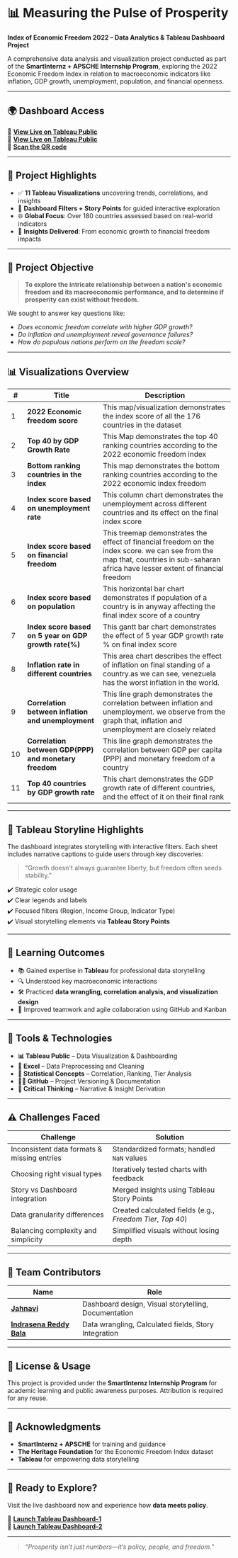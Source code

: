 # 📊 Measuring the Pulse of Prosperity  
**Index of Economic Freedom 2022 – Data Analytics & Tableau Dashboard Project**

A comprehensive data analysis and visualization project conducted as part of the **SmartInternz + APSCHE Internship Program**, exploring the 2022 Economic Freedom Index in relation to macroeconomic indicators like inflation, GDP growth, unemployment, population, and financial openness.

---

## 🌍 Dashboard Access  
🔗 [**View Live on Tableau Public**](https://public.tableau.com/shared/X7RWJWGPR?:display_count=n&:origin=viz_share_link)  
🔗 [**View Live on Tableau Public**](https://public.tableau.com/views/MeasuringthePulseofProsperityAnIndexofEconomicFreedomAnalysis_17510176078800/06?:language=en-US&:sid=&:redirect=auth&:display_count=n&:origin=viz_share_link)  
📱 [**Scan the QR code**](https://github.com/Indra1806/Index-of-Economic-Freedom-2022-Data-Analysis-Project/blob/main/Documentation/CoverPhoto.png)

---

## 📌 Project Highlights

- ✅ **11 Tableau Visualizations** uncovering trends, correlations, and insights  
- 🎯 **Dashboard Filters + Story Points** for guided interactive exploration  
- 🌐 **Global Focus**: Over 180 countries assessed based on real-world indicators  
- 🧠 **Insights Delivered**: From economic growth to financial freedom impacts

---

## 🧬 Project Objective  

> **To explore the intricate relationship between a nation's economic freedom and its macroeconomic performance, and to determine if prosperity can exist without freedom.**

We sought to answer key questions like:
- *Does economic freedom correlate with higher GDP growth?*
- *Do inflation and unemployment reveal governance failures?*
- *How do populous nations perform on the freedom scale?*

---

## 📊 Visualizations Overview

| #  | Title                                                     | Description |
|----|-----------------------------------------------------------|-------------|
| 1  | **2022 Economic freedom score**           | This map/visualization demonstrates the index score of all the 176 countries in the dataset |
| 2  | **Top 40 by GDP Growth Rate**                             | This Map demonstrates the top 40 ranking countries according to the 2022 economic freedom index |
| 3  | **Bottom ranking countries in the index**                        | This map demonstrates the bottom ranking countries according to the 2022 economic index freedom |
| 4  | **Index score based on unemployment rate**                            | This column chart demonstrates the unemployment across different countries and its effect on the final index score |
| 5  | **Index score based on financial freedom**                             | This treemap demonstrates the effect of financial freedom on the index score. we can see from the map that, countries in sub-saharan africa have lesser extent of financial freedom |
| 6  | **Index score based on population**                      | This horizontal bar chart demonstrates if population of a country is in anyway affecting the final index score of a country |
| 7  | **Index score based on 5 year on GDP growth rate(%)**            | This gantt bar chart demonstrates the effect of 5 year GDP growth rate % on final index score |
| 8  | **Inflation rate in different countries**                       | This area chart describes the effect of inflation on final standing of a country.as we can see, venezuela has the worst inflation in the world. |
| 9  | **Correlation between inflation and unemployment**                    | This line graph demonstrates the correlation between inflation and unemployment. we observe from the graph that, inflation and unemployment are closely related |
| 10 | **Correlation between GDP(PPP) and monetary freedom**         | This line graph demonstrates the correlation between GDP per capita (PPP) and monetary freedom of a country |
| 11 | **Top 40 countries by GDP growth rate**                               | This chart demonstrates the GDP growth rate of different countries, and the effect of it on their final rank |

---

## 🧭 Tableau Storyline Highlights

The dashboard integrates storytelling with interactive filters. Each sheet includes narrative captions to guide users through key discoveries:

> "Growth doesn't always guarantee liberty, but freedom often seeds stability."

✔️ Strategic color usage  
✔️ Clear legends and labels  
✔️ Focused filters (Region, Income Group, Indicator Type)  
✔️ Visual storytelling elements via **Tableau Story Points**

---

## 🧠 Learning Outcomes

- 📚 Gained expertise in **Tableau** for professional data storytelling  
- 🔍 Understood key macroeconomic interactions  
- 🛠️ Practiced **data wrangling, correlation analysis, and visualization design**  
- 🤝 Improved teamwork and agile collaboration using GitHub and Kanban

---

## 🧪 Tools & Technologies  

- **📊 Tableau Public** – Data Visualization & Dashboarding  
- **📘 Excel** – Data Preprocessing and Cleaning  
- **🧮 Statistical Concepts** – Correlation, Ranking, Tier Analysis  
- **🧑‍💻 GitHub** – Project Versioning & Documentation  
- **🧠 Critical Thinking** – Narrative & Insight Derivation  

---

## ⚠️ Challenges Faced

| Challenge | Solution |
|----------|----------|
| Inconsistent data formats & missing entries | Standardized formats; handled `NaN` values |
| Choosing right visual types | Iteratively tested charts with feedback |
| Story vs Dashboard integration | Merged insights using Tableau Story Points |
| Data granularity differences | Created calculated fields (e.g., *Freedom Tier*, *Top 40*) |
| Balancing complexity and simplicity | Simplified visuals without losing depth |

---

## 👥 Team Contributors

| Name        | Role                                                |
|-------------|-----------------------------------------------------|
| [**Jahnavi**](https://github.com/jhanu07) | Dashboard design, Visual storytelling, Documentation |
| [**Indrasena Reddy Bala**](https://github.com/Indra1806) | Data wrangling, Calculated fields, Story Integration |

---

## 📄 License & Usage  

This project is provided under the **SmartInternz Internship Program** for academic learning and public awareness purposes. Attribution is required for any reuse.

---

## 🙏 Acknowledgments

- **SmartInternz + APSCHE** for training and guidance  
- **The Heritage Foundation** for the Economic Freedom Index dataset  
- **Tableau** for empowering data storytelling  


---

## 🚀 Ready to Explore?  
Visit the live dashboard now and experience how **data meets policy**.

🔗 [**Launch Tableau Dashboard-1**](https://public.tableau.com/shared/X7RWJWGPR?:display_count=n&:origin=viz_share_link)  
🔗 [**Launch Tableau Dashboard-2**](https://public.tableau.com/views/MeasuringthePulseofProsperityAnIndexofEconomicFreedomAnalysis_17510176078800/06?:language=en-US&:sid=&:redirect=auth&:display_count=n&:origin=viz_share_link)

---

> *“Prosperity isn’t just numbers—it’s policy, people, and freedom.”*
